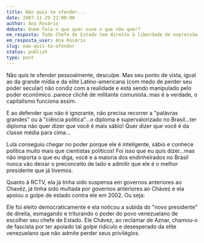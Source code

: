 ```yaml
---
title: Não quis te ofender...
date: 2007-11-29 22:00:00
author: Ana Rosário
debate: Quem fala o que quer ouve o que não quer?
em_resposta: Todo Chefe de Estado tem direito à liberdade de expressão
em_resposta_user: Ana Rosário
slug: nao-quis-te-ofender
status: publish 
type: post
---
```


Não quis te ofender pessoalmente, desculpe. Mas seu ponto de vista, igual ao da grande mídia e da elite Latino-americana (com medo de perder seu poder secular) não condiz com a realidade e está sendo manipulado pelo poder econômico..parece clichê de militante comunista..mas é a verdade, o capitalismo funciona assim.  

E ao defender que não é ignorante, não precisa recorrer a "palávras grandes" ou à "ciência política"...o diploma é supervalorizado no Brasil...ter diploma não quer dizer que você é mais sábio! Quer dizer que você é da classe média para cima...  

  

Lula conseguiu chegar no poder porque ele é inteligente, sábio e conhece política muito mais que cientistas políticos! Foi isso que eu quis dizer...mas não importa o que eu diga, você e a maioria dos endinheirados no Brasil nunca vão deixar o preconceito de lado e admitir que ele é o melhor presidente que já tivemos.  

Quanto à RCTV, ela já tinha sido suspensa em governos anteriores ao Chavéz, já tinha sido multada por governos anteriores ao Chávez e ela apoiou o golpe de estado contra ele em 2002. Ou seja:  

Ele foi eleito democraticamente e ela noticou a subida do "novo presidente" de direita, esmagando e triturando o poder do povo venezuelano de escolher seu chefe de Estado. Ele Chávez, ao reclamar de Aznar, chamou-o de fascista por ter apoiado tal golpe ridículo e desesperado da elite venezuelano que não admite perder seus privilégios.
